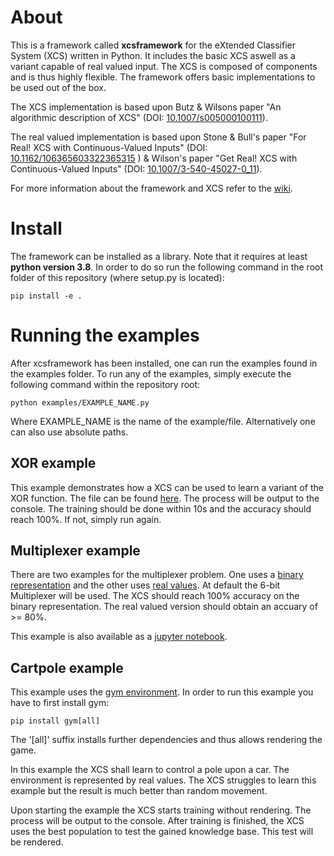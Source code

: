 # About

This is a framework called **xcsframework** for the eXtended Classifier System (XCS) written in Python. It includes the basic XCS aswell as a variant capable of real valued input. The XCS is composed of components and is thus highly flexible. The framework offers basic implementations to be used out of the box. 

The XCS implementation is based upon Butz & Wilsons paper "An algorithmic description of XCS" (DOI: [10.1007/s005000100111](http://link.springer.com/10.1007/s005000100111)).

The real valued implementation is based upon Stone & Bull's paper "For Real! XCS with Continuous-Valued Inputs" (DOI: [10.1162/106365603322365315](http://www.mitpressjournals.org/doi/10.1162/106365603322365315) ) & Wilson's paper "Get Real! XCS with Continuous-Valued Inputs" (DOI: [10.1007/3-540-45027-0_11](https://link.springer.com/chapter/10.1007/3-540-45027-0_11)).


For more information about the framework and XCS refer to the [wiki](`xcs-python-framework/-/wikis/home`).

# Install
The framework can be installed as a library. Note that it requires at least **python version 3.8**.  In order to do so run the following command in the root folder of this repository (where setup.py is located):

`pip install -e .`

# Running the examples
After xcsframework has been installed, one can run the examples found in the examples folder. To run any of the examples, simply execute the following command within the repository root:

`python examples/EXAMPLE_NAME.py`

Where EXAMPLE_NAME is the name of the example/file. Alternatively one can also use absolute paths.

## XOR example
This example demonstrates how a XCS can be used to learn a variant of the XOR function. The file can be found [here](examples/xor.py). The process will be output to the console. The training should be done within 10s and the accuracy should reach 100%. If not, simply run again. 

## Multiplexer example
There are two examples for the multiplexer problem. One uses a [binary representation](examples/multiplexer.py) and the other uses [real values](examples/multiplexer_real.py). At default the 6-bit Multiplexer will be used. The XCS should reach 100% accuracy on the binary representation. The real valued version should obtain an accuary of >= 80%.

This example is also available as a [jupyter notebook](notebooks/multiplexer.ipynb).

## Cartpole example
This example uses the [gym environment](https://gym.openai.com/). In order to run this example you have to first install gym:

`pip install gym[all]`

The '[all]' suffix installs further dependencies and thus allows rendering the game. 

In this example the XCS shall learn to control a pole upon a car. The environment is represented by real values. The XCS struggles to learn this example but the result is much better than random movement.

Upon starting the example the XCS starts training without rendering. The process will be output to the console. After training is finished, the XCS uses the best population to test the gained knowledge base. This test will be rendered.
